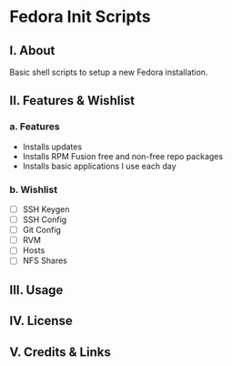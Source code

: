 # Fedora Init Scripts

## I. About
Basic shell scripts to setup a new Fedora installation.

## II. Features & Wishlist

### a. Features

- Installs updates
- Installs RPM Fusion free and non-free repo packages
- Installs basic applications I use each day

### b. Wishlist

- [ ] SSH Keygen
- [ ] SSH Config
- [ ] Git Config
- [ ] RVM
- [ ] Hosts
- [ ] NFS Shares

## III. Usage

## IV. License

## V. Credits & Links

